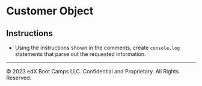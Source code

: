 # Customer Object

## Instructions

* Using the instructions shown in the comments, create `console.log` statements that parse out the requested information.

---

© 2023 edX Boot Camps LLC. Confidential and Proprietary. All Rights Reserved.
